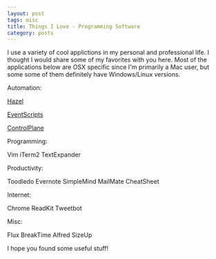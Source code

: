 ```yaml
---
layout: post
tags: misc 
title: Things I Love - Programming Software 
category: posts
---
```


I use a variety of cool applictions in my personal and professional life.  I thought I would share some of my favorites with you here.  Most of the applications below are OSX specific since I'm primarily a Mac user, but some some of them definitely have Windows/Linux versions.

Automation:

[Hazel](http://www.noodlesoft.com/hazel.php)

[EventScripts](http://www.mousedown.net/mouseware/EventScripts.html)

[ControlPlane](http://www.controlplaneapp.com/)


Programming:

Vim
iTerm2
TextExpander

Productivity:

Toodledo
Evernote
SimpleMind
MailMate
CheatSheet

Internet:

Chrome
ReadKit
Tweetbot

Misc:

Flux
BreakTime
Alfred
SizeUp

I hope you found some useful stuff!

